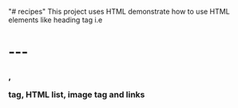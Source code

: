 "# recipes" 
This project uses HTML demonstrate how to use HTML elements like heading tag i.e <h1>---<h3>, <p> tag, HTML list, image tag and links
